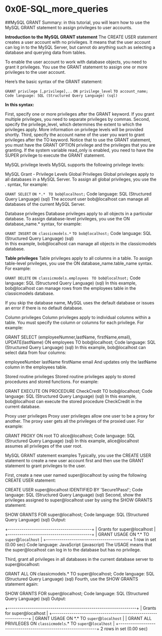 # 0x0E-SQL_more_queries

##MySQL GRANT
Summary: in this tutorial, you will learn how to use the MySQL GRANT statement to assign privileges to user accounts.

__Introduction to the MySQL GRANT statement__
The CREATE USER statement creates a user account with no privileges. It means that the user account can log in to the MySQL Server, but cannot do anything such as selecting a database and querying data from tables.

To enable the user account to work with database objects, you need to grant it privileges. You use the GRANT statement to assign one or more privileges to the user account.

Here’s the basic syntax of the GRANT statement:

`GRANT privilege [,privilege],..`
`ON privilege_level`
`TO account_name;`
`Code language: SQL (Structured Query Language) (sql)`

__In this syntax:__

First, specify one or more privileges after the GRANT keyword. If you grant multiple privileges, you need to separate privileges by commas.
Second, specify the privilege_level, which determines the extent to which the privileges apply. More information on privilege levels will be provided shortly.
Third, specify the account name of the user you want to grant privileges after the TO keyword.
Notice that to use the GRANT statement, you must have the GRANT OPTION privilege and the privileges that you are granting. If the system variable read_only is enabled, you need to have the SUPER privilege to execute the GRANT statement.

MySQL privilege levels
MySQL supports the following privilege levels:

MySQL Grant - Privilege Levels
Global Privileges
Global privileges apply to all databases in a MySQL Server. To assign all global privileges, you use the *.* syntax, for example:

`GRANT SELECT`
`ON *.* `
`TO bob@localhost;`
Code language: SQL (Structured Query Language) (sql)
The account user bob@localhost can manage all databases of the current MySQL Server.

Database privileges
Database privileges apply to all objects in a particular database. To assign database-level privileges, you use the ON database_name.\* syntax, for example:

`GRANT INSERT`
`ON classicmodels.*`
`TO bob@localhost;`
Code language: SQL (Structured Query Language) (sql)\
In this example, bob@localhost can manage all objects in the classicmodels database.

__Table privileges__
Table privileges apply to all columns in a table. To assign table-level privileges, you use the ON database_name.table_name syntax. For example:

`GRANT DELETE`
`ON classicmodels.employees `
`TO bob@localhsot;`
Code language: SQL (Structured Query Language) (sql)
In this example, bob@localhost can manage rows from the employees table in the classicmodels database.

If you skip the database name, MySQL uses the default database or issues an error if there is no default database.

Column privileges
Column privileges apply to individual columns within a table. You must specify the column or columns for each privilege. For example:

GRANT 
   SELECT (employeeNumner,lastName, firstName,email), 
   UPDATE(lastName) 
ON employees 
TO bob@localhost;
Code language: SQL (Structured Query Language) (sql)
In this example, bob@localhost can select data from four columns:

employeeNumber
lastName
firstName
email
And updates only the lastName column in the employees table.

Stored routine privileges
Stored routine privileges apply to stored procedures and stored functions. For example:

GRANT EXECUTE 
ON PROCEDURE CheckCredit 
TO bob@localhost;
Code language: SQL (Structured Query Language) (sql)
In this example, bob@localhost can execute the stored procedure CheckCredit in the current database.

Proxy user privileges
Proxy user privileges allow one user to be a proxy for another. The proxy user gets all the privileges of the proxied user. For example:

GRANT PROXY 
ON root 
TO alice@localhost;
Code language: SQL (Structured Query Language) (sql)
In this example, alice@localhost assumes all privileges of the user root.

MySQL GRANT statement examples
Typically, you use the CREATE USER statement to create a new user account first and then use the GRANT statement to grant privileges to the user.

First, create a new user named super@localhost by using the following CREATE USER statement:

CREATE USER super@localhost 
IDENTIFIED BY 'Secure1Pass!';
Code language: SQL (Structured Query Language) (sql)
Second, show the privileges assigned to super@localhost user by using the SHOW GRANTS statement:

SHOW GRANTS FOR super@localhost;
Code language: SQL (Structured Query Language) (sql)
Output:

+-------------------------------------------+
| Grants for super@localhost                |
+-------------------------------------------+
| GRANT USAGE ON \*.\* TO `super`@`localhost` |
+-------------------------------------------+
1 row in set (0.00 sec)
Code language: JavaScript (javascript)
The USAGE means that the super@localhost can log in to the database but has no privilege.

Third, grant all privileges in all databases in the current database server to super@localhost:

GRANT ALL 
ON classicmodels.\* 
TO super@localhost;
Code language: SQL (Structured Query Language) (sql)
Fourth, use the SHOW GRANTS statement again:

SHOW GRANTS FOR super@localhost;
Code language: SQL (Structured Query Language) (sql)
Output:

+------------------------------------------------------------------+
| Grants for super@localhost                                       |
+------------------------------------------------------------------+
| GRANT USAGE ON \*.\* TO `super`@`localhost`                        |
| GRANT ALL PRIVILEGES ON `classicmodels`.\* TO `super`@`localhost` |
+------------------------------------------------------------------+
2 rows in set (0.00 sec)
